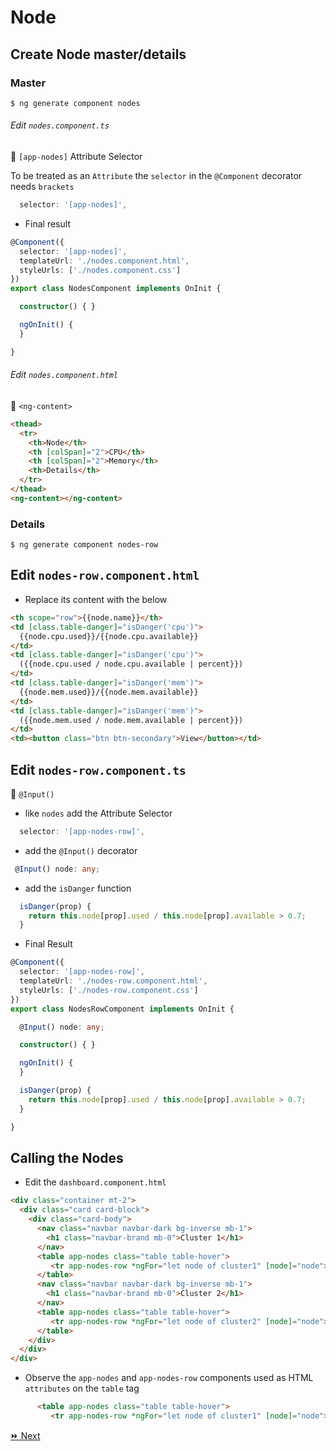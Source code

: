 # Node

## Create Node master/details

### Master

```
$ ng generate component nodes
```

###### Edit `nodes.component.ts`

:bookmark: `[app-nodes]`  Attribute Selector

To be treated as an `Attribute` the `selector` in the `@Component` decorator needs `brackets`

```typescript
  selector: '[app-nodes]',
```

* Final result

```typescript
@Component({
  selector: '[app-nodes]',
  templateUrl: './nodes.component.html',
  styleUrls: ['./nodes.component.css']
})
export class NodesComponent implements OnInit {

  constructor() { }

  ngOnInit() {
  }

}
```

###### Edit `nodes.component.html`

:bookmark: `<ng-content>`

```html
<thead>
  <tr>
    <th>Node</th>
    <th [colSpan]="2">CPU</th>
    <th [colSpan]="2">Memory</th>
    <th>Details</th>
  </tr>
</thead>
<ng-content></ng-content>
```

### Details

```
$ ng generate component nodes-row
```



## Edit `nodes-row.component.html`

   * Replace its content with the below

```html
<th scope="row">{{node.name}}</th>
<td [class.table-danger]="isDanger('cpu')">     
  {{node.cpu.used}}/{{node.cpu.available}}
</td>
<td [class.table-danger]="isDanger('cpu')">
  ({{node.cpu.used / node.cpu.available | percent}})     
</td>
<td [class.table-danger]="isDanger('mem')">
  {{node.mem.used}}/{{node.mem.available}}
</td>
<td [class.table-danger]="isDanger('mem')">
  ({{node.mem.used / node.mem.available | percent}})
</td>
<td><button class="btn btn-secondary">View</button></td>
```

## Edit `nodes-row.component.ts`

:bookmark: `@Input()`

   * like `nodes` add the Attribute Selector

```typescript
  selector: '[app-nodes-row]',
```

   * add the `@Input()` decorator

```typescript
 @Input() node: any;
```

   * add the `isDanger` function

```typescript
  isDanger(prop) {
    return this.node[prop].used / this.node[prop].available > 0.7;
  }
```

  * Final Result

```typescript
@Component({
  selector: '[app-nodes-row]',
  templateUrl: './nodes-row.component.html',
  styleUrls: ['./nodes-row.component.css']
})
export class NodesRowComponent implements OnInit {

  @Input() node: any;

  constructor() { }

  ngOnInit() {
  }

  isDanger(prop) {
    return this.node[prop].used / this.node[prop].available > 0.7;
  }

}
```

## Calling the Nodes

   * Edit the `dashboard.component.html`

```html
<div class="container mt-2">
  <div class="card card-block">
    <div class="card-body">
      <nav class="navbar navbar-dark bg-inverse mb-1">
        <h1 class="navbar-brand mb-0">Cluster 1</h1>
      </nav>
      <table app-nodes class="table table-hover">     
         <tr app-nodes-row *ngFor="let node of cluster1" [node]="node"></tr>
      </table>
      <nav class="navbar navbar-dark bg-inverse mb-1">
        <h1 class="navbar-brand mb-0">Cluster 2</h1>
      </nav>
      <table app-nodes class="table table-hover">
         <tr app-nodes-row *ngFor="let node of cluster2" [node]="node"></tr>
      </table>
    </div>
  </div>
</div>
```

   * Observe the `app-nodes` and `app-nodes-row` components used as HTML `attributes` on the `table` tag

```html
      <table app-nodes class="table table-hover">     
         <tr app-nodes-row *ngFor="let node of cluster1" [node]="node"></tr>
```

[:fast_forward: Next ](projection.md)

